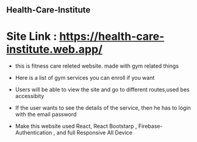 ## Health-Care-Institute

# Site Link : https://health-care-institute.web.app/

- this is fitness care releted website. made with gym related things

- Here is a list of gym services you can enroll if you want

- Users will be able to view the site and go to different routes,used bes accessibity

- If the user wants to see the details of the service, then he has to login with the email password

- Make this website used React, React Bootstarp , Firebase-Authentication , and full Responsive All Device
